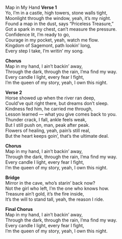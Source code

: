 Map in My Hand
**Verse 1**  
Yo, I’m in a castle, high towers, stone walls tight,  
Moonlight through the window, yeah, it’s my night.  
Found a map in the dust, says “Priceless Treasure,”  
Got a spark in my chest, can’t measure the pressure.  
Confidence lit, I’m ready to go,  
Courage in my pocket, yeah, watch me flow.  
Kingdom of Sagemont, path lookin’ long,  
Every step I take, I’m writin’ my song.

**Chorus**  
Map in my hand, I ain’t backin’ away,  
Through the dark, through the rain, I’ma find my way.  
Every candle I light, every fear I fight,  
I’m the queen of my story, yeah, I own this night.

**Verse 2**  
Horse showed up when the river ran deep,  
Could’ve quit right there, but dreams don’t sleep.  
Kindness fed him, he carried me through,  
Lesson learned — what you give comes back to you.  
Thunder crack, I fall, ankle feels weak,  
But I still push on, man, peak after peak.  
Flowers of healing, yeah, pain’s still real,  
But the heart keeps goin’, that’s the ultimate deal.

**Chorus**  
Map in my hand, I ain’t backin’ away,  
Through the dark, through the rain, I’ma find my way.  
Every candle I light, every fear I fight,  
I’m the queen of my story, yeah, I own this night.

**Bridge**  
Mirror in the cave, who’s starin’ back now?  
Not the girl who left, I’m the one who knows how.  
Treasure ain’t gold, it’s the fire inside,  
It’s the will to stand tall, yeah, the reason I ride.

**Final Chorus**  
Map in my hand, I ain’t backin’ away,  
Through the dark, through the rain, I’ma find my way.  
Every candle I light, every fear I fight,  
I’m the queen of my story, yeah, I own this night.
